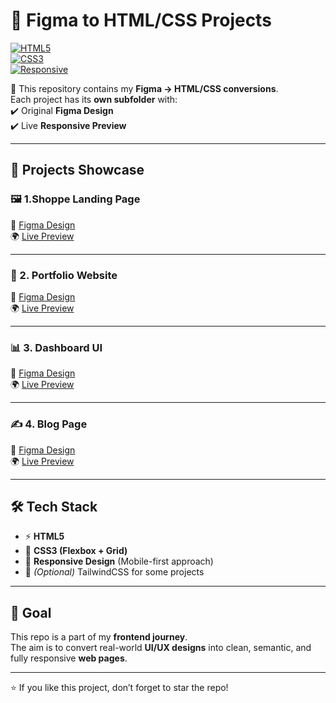 # 🎨 Figma to HTML/CSS Projects

[![HTML5](https://img.shields.io/badge/HTML5-E34F26?style=for-the-badge&logo=html5&logoColor=white)](#)  
[![CSS3](https://img.shields.io/badge/CSS3-1572B6?style=for-the-badge&logo=css3&logoColor=white)](#)  
[![Responsive](https://img.shields.io/badge/Responsive-Design-brightgreen?style=for-the-badge&logo=responsive&logoColor=white)](#)

🚀 This repository contains my **Figma → HTML/CSS conversions**.  
Each project has its **own subfolder** with:  
✔️ Original **Figma Design**  
✔️ Live **Responsive Preview**

---

## 📂 Projects Showcase

### 🖼️ 1.Shoppe Landing Page

🔗 [Figma Design](https://www.figma.com/design/2BYrlNd9QzNLhhoaHxO1At/Shoppe--Community-?node-id=0-1&p=f&t=GnL2zHhvH19MABOp-0)  
🌍 [Live Preview](https://your-live-link-1.com)

---

### 💼 2. Portfolio Website

🔗 [Figma Design](https://www.figma.com/your-link-2)  
🌍 [Live Preview](https://your-live-link-2.com)

---

### 📊 3. Dashboard UI

🔗 [Figma Design](https://www.figma.com/your-link-3)  
🌍 [Live Preview](https://your-live-link-3.com)

---

### ✍️ 4. Blog Page

🔗 [Figma Design](https://www.figma.com/your-link-4)  
🌍 [Live Preview](https://your-live-link-4.com)

---

## 🛠️ Tech Stack

- ⚡ **HTML5**
- 🎨 **CSS3 (Flexbox + Grid)**
- 📱 **Responsive Design** (Mobile-first approach)
- 🎯 _(Optional)_ TailwindCSS for some projects

---

## 🎯 Goal

This repo is a part of my **frontend journey**.  
The aim is to convert real-world **UI/UX designs** into clean, semantic, and fully responsive **web pages**.

---

⭐ If you like this project, don’t forget to star the repo!
